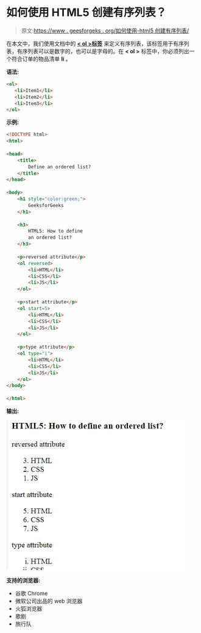 # 如何使用 HTML5 创建有序列表？

> 原文:[https://www . geesforgeks . org/如何使用-html5 创建有序列表/](https://www.geeksforgeeks.org/how-to-create-an-ordered-list-using-html5/)

在本文中，我们使用文档中的 **[< ol >标签](https://www.geeksforgeeks.org/html-ol-tag/)** 来定义有序列表，该标签用于有序列表，有序列表可以是数字的，也可以是字母的。在 **< ol >** 标签中，你必须列出一个符合订单的物品清单 **li** 。

**语法:**

```html
<ol>
   <li>Item1</li>
   <li>Item2</li>
   <li>Item3</li>
</ol>

```

**示例:**

```html
<!DOCTYPE html>
<html>

<head>
    <title>
        Define an ordered list?
    </title>
</head>

<body>
    <h1 style="color:green;">
        GeeksforGeeks
    </h1>

    <h3>
        HTML5: How to define 
        an ordered list?
    </h3>

    <p>reversed attribute</p>
    <ol reversed>
        <li>HTML</li>
        <li>CSS</li>
        <li>JS</li>
    </ol>

    <p>start attribute</p>
    <ol start=5>
        <li>HTML</li>
        <li>CSS</li>
        <li>JS</li>
    </ol>

    <p>type attribute</p>
    <ol type="i">
        <li>HTML</li>
        <li>CSS</li>
        <li>JS</li>
    </ol>
</body>

</html> 
```

**输出:**

![](img/8e9bafcbd0fc1bb8a82a78a7d45acc07.png)

**支持的浏览器:**

*   谷歌 Chrome
*   微软公司出品的 web 浏览器
*   火狐浏览器
*   歌剧
*   旅行队